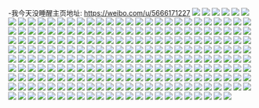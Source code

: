 -我今天没睡醒主页地址: https://weibo.com/u/5666171227 
![](https://wx4.sinaimg.cn/mw2000/006bsFYvly1h95ue73vwtj31xc2kge81.jpg) 
![](https://wx4.sinaimg.cn/mw2000/006bsFYvly1h95utmzf10j32c0340npd.jpg) 
![](https://wx4.sinaimg.cn/mw2000/006bsFYvly1h95ue6gdizj31pm2a67wh.jpg) 
![](https://wx4.sinaimg.cn/mw2000/006bsFYvly1h95uto7on7j327m2y6kjl.jpg) 
![](https://wx4.sinaimg.cn/mw2000/006bsFYvly1h94e3y26kvj30u0140dps.jpg) 
![](https://wx4.sinaimg.cn/mw2000/006bsFYvly1h8xqvkcyjyj31mb23ab29.jpg) 
![](https://wx4.sinaimg.cn/mw2000/006bsFYvly1h8vf2edpk0j31z72mwb2b.jpg) 
![](https://wx4.sinaimg.cn/mw2000/006bsFYvly1h8vf2f9z6nj31zk2ndnpe.jpg) 
![](https://wx4.sinaimg.cn/mw2000/006bsFYvly1h8vf2fxzmrj31yr2mab2a.jpg) 
![](https://wx4.sinaimg.cn/mw2000/006bsFYvly1h88fcymf0tj30u00u044l.jpg) 
![](https://wx4.sinaimg.cn/mw2000/006bsFYvly1h81gftyhvvj32c03401ky.jpg) 
![](https://wx4.sinaimg.cn/mw2000/006bsFYvly1h62v8h6tstj30u0140415.jpg) 
![](https://wx4.sinaimg.cn/mw2000/006bsFYvly1h62v8iq439j30u0140agq.jpg) 
![](https://wx4.sinaimg.cn/mw2000/006bsFYvly1h62xdlu1lmj30u01400zv.jpg) 
![](https://wx4.sinaimg.cn/mw2000/006bsFYvly1h62v8l2g18j30sg0sg0vj.jpg) 
![](https://wx4.sinaimg.cn/mw2000/006bsFYvly1h603nz7kzpj30u014075h.jpg) 
![](https://wx4.sinaimg.cn/mw2000/006bsFYvly1h5c69ok3e7j30u00u0tf1.jpg) 
![](https://wx4.sinaimg.cn/mw2000/006bsFYvly1h4sloxyy09j30u0140n63.jpg) 
![](https://wx4.sinaimg.cn/mw2000/006bsFYvly1h4slox7wnlj30u0140467.jpg) 
![](https://wx4.sinaimg.cn/mw2000/006bsFYvly1h4sloyphsej30u0140wly.jpg) 
![](https://wx4.sinaimg.cn/mw2000/006bsFYvgy1h3k2awaio0j30u0140qcz.jpg) 
![](https://wx4.sinaimg.cn/mw2000/006bsFYvgy1h3hr11u1iwj30u0140dm8.jpg) 
![](https://wx4.sinaimg.cn/mw2000/006bsFYvly1h3ah03jmo0j30u01407ej.jpg) 
![](https://wx4.sinaimg.cn/mw2000/006bsFYvly1h3ah00yw54j30u0140jzc.jpg) 
![](https://wx4.sinaimg.cn/mw2000/006bsFYvly1h39398jfwuj30u0140tfc.jpg) 
![](https://wx4.sinaimg.cn/mw2000/006bsFYvly1h2st05rl7lj30u0141wng.jpg) 
![](https://wx4.sinaimg.cn/mw2000/006bsFYvly1h2kskk7fy3j30u01407ck.jpg) 
![](https://wx4.sinaimg.cn/mw2000/006bsFYvly1h2kskl2tssj30u0140wpf.jpg) 
![](https://wx4.sinaimg.cn/mw2000/006bsFYvly1h2ksknugiyj30u0140tgk.jpg) 
![](https://wx4.sinaimg.cn/mw2000/006bsFYvly1h2ksklmjkcj30u01400z6.jpg) 
![](https://wx4.sinaimg.cn/mw2000/006bsFYvly1h2f1y989c2j30u01400zv.jpg) 
![](https://wx4.sinaimg.cn/mw2000/006bsFYvly1h2f1yair0ij30u0140ahk.jpg) 
![](https://wx4.sinaimg.cn/mw2000/006bsFYvly1h207uuoejnj31sc2dshdu.jpg) 
![](https://wx4.sinaimg.cn/mw2000/006bsFYvly1h207wv4fpzj30wi17ckea.jpg) 
![](https://wx4.sinaimg.cn/mw2000/006bsFYvly1h1xcz19iy9j30uc1h0dtr.jpg) 
![](https://wx4.sinaimg.cn/mw2000/006bsFYvly1h1pscb6qw6j30u014013l.jpg) 
![](https://wx4.sinaimg.cn/mw2000/006bsFYvly1h1kyx3i0d2j32c0340x6s.jpg) 
![](https://wx4.sinaimg.cn/mw2000/006bsFYvly1h1kywi2vznj32c0340qv8.jpg) 
![](https://wx4.sinaimg.cn/mw2000/006bsFYvly1h1kyw2n0eaj30wi1gr1bm.jpg) 
![](https://wx4.sinaimg.cn/mw2000/006bsFYvly1h1kywo72o4j32c0340b2b.jpg) 
![](https://wx4.sinaimg.cn/mw2000/006bsFYvly1h1kywsav6hj32c0340b2a.jpg) 
![](https://wx4.sinaimg.cn/mw2000/006bsFYvly1h1doomrxbyj30nc0wtadx.jpg) 
![](https://wx4.sinaimg.cn/mw2000/006bsFYvly1h1dop7vfu2j32c02c0x6q.jpg) 
![](https://wx4.sinaimg.cn/mw2000/006bsFYvly1h0bv1lkxu0j30u01417cd.jpg) 
![](https://wx4.sinaimg.cn/mw2000/006bsFYvly1gzxwl95yqpj30u00u0ahz.jpg) 
![](https://wx4.sinaimg.cn/mw2000/006bsFYvly1gznq1pkw52j31sc2dsqv5.jpg) 
![](https://wx4.sinaimg.cn/mw2000/006bsFYvly1gznq1oeo1jj335s35sqv9.jpg) 
![](https://wx4.sinaimg.cn/mw2000/006bsFYvly1gzm7kxxdkej31sc2dse82.jpg) 
![](https://wx4.sinaimg.cn/mw2000/006bsFYvly1gzm7kupc6cj317m1m6k54.jpg) 
![](https://wx4.sinaimg.cn/mw2000/006bsFYvly1gzgt6f214ij30u0191jx6.jpg) 
![](https://wx4.sinaimg.cn/mw2000/006bsFYvly1gzgt6eg746j30u0191adr.jpg) 
![](https://wx4.sinaimg.cn/mw2000/006bsFYvly1gzgt6dzn08j30u019179n.jpg) 
![](https://wx4.sinaimg.cn/mw2000/006bsFYvly1gzgt6b0gzdj30u0191jw8.jpg) 
![](https://wx4.sinaimg.cn/mw2000/006bsFYvly1gzfdtrficlj31ri2de7wi.jpg) 
![](https://wx4.sinaimg.cn/mw2000/006bsFYvly1gzfdtt8xfrj31sb2az1hm.jpg) 
![](https://wx4.sinaimg.cn/mw2000/006bsFYvly1gz3orc2u31j30wh1cmn9c.jpg) 
![](https://wx4.sinaimg.cn/mw2000/006bsFYvly1gz2dqas4t2j30u0140jyz.jpg) 
![](https://wx4.sinaimg.cn/mw2000/006bsFYvly1gz2dqcyy9sj30u0129qdx.jpg) 
![](https://wx4.sinaimg.cn/mw2000/006bsFYvly1gycwi2ltr0j30u00u00y4.jpg) 
![](https://wx4.sinaimg.cn/mw2000/006bsFYvly1gycx1jnw9zj30u00u0wmz.jpg) 
![](https://wx4.sinaimg.cn/mw2000/006bsFYvly1gycwi24dczj30u00u00z6.jpg) 
![](https://wx4.sinaimg.cn/mw2000/006bsFYvly1gycwi325wfj30u011210l.jpg) 
![](https://wx4.sinaimg.cn/mw2000/006bsFYvly1gycx1j1hihj30u01060zv.jpg) 
![](https://wx4.sinaimg.cn/mw2000/006bsFYvly1gycx3l4vqej30u00u0n6l.jpg) 
![](https://wx4.sinaimg.cn/mw2000/006bsFYvly1gyaoz9qcq6j30u00u0jyh.jpg) 
![](https://wx4.sinaimg.cn/mw2000/006bsFYvly1gwv65yussej30u012f11a.jpg) 
![](https://wx4.sinaimg.cn/mw2000/006bsFYvly1gwv65weyi5j30u00vctfq.jpg) 
![](https://wx4.sinaimg.cn/mw2000/006bsFYvly1gwv664bzmwj30u00u0n6y.jpg) 
![](https://wx4.sinaimg.cn/mw2000/006bsFYvly1gwv65xcoe2j30u00u0dog.jpg) 
![](https://wx4.sinaimg.cn/mw2000/006bsFYvly1gwv665e7k3j30u0141q8v.jpg) 
![](https://wx4.sinaimg.cn/mw2000/006bsFYvly1gwv66208qrj30u014xaj4.jpg) 
![](https://wx4.sinaimg.cn/mw2000/006bsFYvly1gwv6672wnqj30u00u0jxh.jpg) 
![](https://wx4.sinaimg.cn/mw2000/006bsFYvly1gwv667vo8rj30u00u0k0t.jpg) 
![](https://wx4.sinaimg.cn/mw2000/006bsFYvly1gwv666jd0yj30u0140guk.jpg) 
![](https://wx4.sinaimg.cn/mw2000/006bsFYvly1gwqlqehciqj30u00u0gut.jpg) 
![](https://wx4.sinaimg.cn/mw2000/006bsFYvly1gwqlotu0y3j30u00w4jz5.jpg) 
![](https://wx4.sinaimg.cn/mw2000/006bsFYvly1gwqlov4tnxj30u00u00zn.jpg) 
![](https://wx4.sinaimg.cn/mw2000/006bsFYvly1gwqlozh7sgj30u016e489.jpg) 
![](https://wx4.sinaimg.cn/mw2000/006bsFYvly1gwqloy6zp2j30u00u0wlx.jpg) 
![](https://wx4.sinaimg.cn/mw2000/006bsFYvly1gwqloxpu6jj30u013a14m.jpg) 
![](https://wx4.sinaimg.cn/mw2000/006bsFYvly1gwqloyy3w3j30u00u0af7.jpg) 
![](https://wx4.sinaimg.cn/mw2000/006bsFYvly1gwqlp1dc0oj30u00u0ah4.jpg) 
![](https://wx4.sinaimg.cn/mw2000/006bsFYvly1gwqlotbl61j30u00u0n5b.jpg) 
![](https://wx4.sinaimg.cn/mw2000/006bsFYvly1gwp8sr8jl5j30u00u0wq2.jpg) 
![](https://wx4.sinaimg.cn/mw2000/006bsFYvly1gwkcsidkw5j32c02c0u0z.jpg) 
![](https://wx4.sinaimg.cn/mw2000/006bsFYvly1gwkd567rtfj32c02c0hdv.jpg) 
![](https://wx4.sinaimg.cn/mw2000/006bsFYvly1gwkdelzjzlj32c02c07wi.jpg) 
![](https://wx4.sinaimg.cn/mw2000/006bsFYvly1gwkddbbr37j32c02c04qq.jpg) 
![](https://wx4.sinaimg.cn/mw2000/006bsFYvly1gwkdejy736j3296296b2a.jpg) 
![](https://wx4.sinaimg.cn/mw2000/006bsFYvly1gwkdeo2xhfj32c02c0e82.jpg) 
![](https://wx4.sinaimg.cn/mw2000/006bsFYvly1gwdc0fua97j325o25ob2a.jpg) 
![](https://wx4.sinaimg.cn/mw2000/006bsFYvly1gwdc0h958gj32c02c0hdt.jpg) 
![](https://wx4.sinaimg.cn/mw2000/006bsFYvly1gwdak1zamnj32c02c0e82.jpg) 
![](https://wx4.sinaimg.cn/mw2000/006bsFYvly1gwdak3lvq4j32c02c0npd.jpg) 
![](https://wx4.sinaimg.cn/mw2000/006bsFYvly1gwdak0t3fwj313f1grgvc.jpg) 
![](https://wx4.sinaimg.cn/mw2000/006bsFYvly1gwdak7rd3vj32c02c0hdt.jpg) 
![](https://wx4.sinaimg.cn/mw2000/006bsFYvly1gwdaka55jjj32c02c07wi.jpg) 
![](https://wx4.sinaimg.cn/mw2000/006bsFYvly1gwdak5ldgij32c02c04qq.jpg) 
![](https://wx4.sinaimg.cn/mw2000/006bsFYvly1gw43ojvyd2j32c02c0qv6.jpg) 
![](https://wx4.sinaimg.cn/mw2000/006bsFYvly1gw3g6ue1nbj30wi1dawvg.jpg) 
![](https://wx4.sinaimg.cn/mw2000/006bsFYvly1gw43olgshlj31ei1eikjl.jpg) 
![](https://wx4.sinaimg.cn/mw2000/006bsFYvly1gw3g6uxt34j30w81crap9.jpg) 
![](https://wx4.sinaimg.cn/mw2000/006bsFYvly1gw46slo3obj32c02c0hdu.jpg) 
![](https://wx4.sinaimg.cn/mw2000/006bsFYvly1gw471t80zgj32c02c0qv5.jpg) 
![](https://wx4.sinaimg.cn/mw2000/006bsFYvly1gw46vibf8sj32c02c04qp.jpg) 
![](https://wx4.sinaimg.cn/mw2000/006bsFYvly1gw471vadfej32c0340hdu.jpg) 
![](https://wx4.sinaimg.cn/mw2000/006bsFYvly1gw471psfc3j32c0340kjn.jpg) 
![](https://wx4.sinaimg.cn/mw2000/006bsFYvly1gw1yomkc7qj31s035sx6q.jpg) 
![](https://wx4.sinaimg.cn/mw2000/006bsFYvly1gw1yoiysycj32c02c0kjl.jpg) 
![](https://wx4.sinaimg.cn/mw2000/006bsFYvly1gw1yofnx3jj30ux183gzu.jpg) 
![](https://wx4.sinaimg.cn/mw2000/006bsFYvly1gw1z2v2qy4j30tu0tuwmm.jpg) 
![](https://wx4.sinaimg.cn/mw2000/006bsFYvly1gw1yohkw90j329i29ie82.jpg) 
![](https://wx4.sinaimg.cn/mw2000/006bsFYvly1gw1yoo1f72j30sg2dc4qp.jpg) 
![](https://wx4.sinaimg.cn/mw2000/006bsFYvly1gw0uj30v1yj30u00jw78t.jpg) 
![](https://wx4.sinaimg.cn/mw2000/006bsFYvly1gw0i90raosj31sc1sc1kx.jpg) 
![](https://wx4.sinaimg.cn/mw2000/006bsFYvly1gw0i8yo0u0j31ei1eix1w.jpg) 
![](https://wx4.sinaimg.cn/mw2000/006bsFYvly1gw0i97wa9lj32c02c0x6p.jpg) 
![](https://wx4.sinaimg.cn/mw2000/006bsFYvly1gw0i941f9rj32c02c0qv5.jpg) 
![](https://wx4.sinaimg.cn/mw2000/006bsFYvly1gw0i9ec855j32c02c04qq.jpg) 
![](https://wx4.sinaimg.cn/mw2000/006bsFYvly1gw0i9itkgqj32c0340qv7.jpg) 
![](https://wx4.sinaimg.cn/mw2000/006bsFYvly1gvzwpi9nnsj31401hcdq6.jpg) 
![](https://wx4.sinaimg.cn/mw2000/006bsFYvly1gvzwpmm6v3j31401hc7gu.jpg) 
![](https://wx4.sinaimg.cn/mw2000/006bsFYvly1gvzwpqecnvj31401hcn8i.jpg) 
![](https://wx4.sinaimg.cn/mw2000/006bsFYvly1gvzs0qzsf6j30ue1b4qgy.jpg) 
![](https://wx4.sinaimg.cn/mw2000/006bsFYvly1gvtx1rkojjj32c02c01ky.jpg) 
![](https://wx4.sinaimg.cn/mw2000/006bsFYvly1gvtx1thg3kj327d2tcb2a.jpg) 
![](https://wx4.sinaimg.cn/mw2000/006bsFYvly1gvtx20pz0mj32c02c01ky.jpg) 
![](https://wx4.sinaimg.cn/mw2000/006bsFYvly1gvtx1vm5rtj32c02c0hdt.jpg) 
![](https://wx4.sinaimg.cn/mw2000/006bsFYvly1gvtx1xtuhrj32c02c0kjm.jpg) 
![](https://wx4.sinaimg.cn/mw2000/006bsFYvly1gvtx1ufyw9j30wi1ycx3c.jpg) 
![](https://wx4.sinaimg.cn/mw2000/006bsFYvly1gvtlyucdjbj30wh1hjnbs.jpg) 
![](https://wx4.sinaimg.cn/mw2000/006bsFYvly1gvtlyv12n4j30wi1h5dtz.jpg) 
![](https://wx4.sinaimg.cn/mw2000/006bsFYvly1gvtlyvrlgrj30wi1i04c4.jpg) 
![](https://wx4.sinaimg.cn/mw2000/006bsFYvly1gvrm5xj559j60wi1e9nei02.jpg) 
![](https://wx4.sinaimg.cn/mw2000/006bsFYvly1gvrm682wmcj62c02c0e8302.jpg) 
![](https://wx4.sinaimg.cn/mw2000/006bsFYvly1gvrm5zdq4oj60tb1c0qh102.jpg) 
![](https://wx4.sinaimg.cn/mw2000/006bsFYvly1gvrm5ygpv8j61cr1t07wh02.jpg) 
![](https://wx4.sinaimg.cn/mw2000/006bsFYvly1gvrm63k4noj62c02c0b2a02.jpg) 
![](https://wx4.sinaimg.cn/mw2000/006bsFYvly1gvrm60u51oj62c02c0hdu02.jpg) 
![](https://wx4.sinaimg.cn/mw2000/006bsFYvly1gvrm5wyyosj61hc140tin02.jpg) 
![](https://wx4.sinaimg.cn/mw2000/006bsFYvly1gvrm64ttthj61hc140n8702.jpg) 
![](https://wx4.sinaimg.cn/mw2000/006bsFYvly1gvrm663yalj62c02c0e8102.jpg) 
![](https://wx4.sinaimg.cn/mw2000/006bsFYvly1gv6zr9fmfhj62c02c0e8102.jpg) 
![](https://wx4.sinaimg.cn/mw2000/006bsFYvly1gv6zqfjqiyj62c02c0u0z02.jpg) 
![](https://wx4.sinaimg.cn/mw2000/006bsFYvly1gv6zqcs8z2j60wi0with402.jpg) 
![](https://wx4.sinaimg.cn/mw2000/006bsFYvly1gv6zq7p9m4j61bt2nm7wh02.jpg) 
![](https://wx4.sinaimg.cn/mw2000/006bsFYvly1gv6zqam6ngj30wi0winam.jpg) 
![](https://wx4.sinaimg.cn/mw2000/006bsFYvly1gv6zq9os0qj62c02c0npe02.jpg) 
![](https://wx4.sinaimg.cn/mw2000/006bsFYvly1gv6zqcae85j60va1baal902.jpg) 
![](https://wx4.sinaimg.cn/mw2000/006bsFYvly1gv6zq89vqij60wi0widok02.jpg) 
![](https://wx4.sinaimg.cn/mw2000/006bsFYvly1gv6zqb0ugaj30tx198k0g.jpg) 
![](https://wx4.sinaimg.cn/mw2000/006bsFYvly1gtpuq52wxwj61542111kx02.jpg) 
![](https://wx4.sinaimg.cn/mw2000/006bsFYvly1gtpur5y90pj62c02c0x6q02.jpg) 
![](https://wx4.sinaimg.cn/mw2000/006bsFYvly1gtpuqd5tnoj62c02c0x6q02.jpg) 
![](https://wx4.sinaimg.cn/mw2000/006bsFYvly1gtpupt3qz0j62c02c0b2a02.jpg) 
![](https://wx4.sinaimg.cn/mw2000/006bsFYvly1gtpurlxj5mj62c02c0hdu02.jpg) 
![](https://wx4.sinaimg.cn/mw2000/006bsFYvly1gtpupzjtqjj62c02c0b2a02.jpg) 
![](https://wx4.sinaimg.cn/mw2000/006bsFYvly1gtpv6vc3tsj31t01t04qp.jpg) 
![](https://wx4.sinaimg.cn/mw2000/006bsFYvly1gtpuwvx0yfj621i2s7npe02.jpg) 
![](https://wx4.sinaimg.cn/mw2000/006bsFYvly1gtpv77ok2qj61h42b9qv502.jpg) 
![](https://wx4.sinaimg.cn/mw2000/006bsFYvly1gthqg6sc5wj617q1mab2902.jpg) 
![](https://wx4.sinaimg.cn/mw2000/006bsFYvly1gt8pl6w7j6j32c02c07wi.jpg) 
![](https://wx4.sinaimg.cn/mw2000/006bsFYvly1gt8pm3mcmbj32c02c0e82.jpg) 
![](https://wx4.sinaimg.cn/mw2000/006bsFYvly1gt8pmcafcqj32c02c0qv6.jpg) 
![](https://wx4.sinaimg.cn/mw2000/006bsFYvly1gt8pmv79rxj30ww16pq9v.jpg) 
![](https://wx4.sinaimg.cn/mw2000/006bsFYvly1gt8pmk2rz3j32c02c0hdu.jpg) 
![](https://wx4.sinaimg.cn/mw2000/006bsFYvly1gt8pmtdnv6j32c02c04qq.jpg) 
![](https://wx4.sinaimg.cn/mw2000/006bsFYvly1gsxrum1dfoj30tm1fs7gw.jpg) 
![](https://wx4.sinaimg.cn/mw2000/006bsFYvly1gsli632jk4j31sc2dse82.jpg) 
![](https://wx4.sinaimg.cn/mw2000/006bsFYvly1gsli60nog0j61sc2ct4qq02.jpg) 
![](https://wx4.sinaimg.cn/mw2000/006bsFYvly1gsgiajvxy1j32c02c07wh.jpg) 
![](https://wx4.sinaimg.cn/mw2000/006bsFYvly1gsgiaovrszj32c02c04qp.jpg) 
![](https://wx4.sinaimg.cn/mw2000/006bsFYvly1gsgiamquewj32c02c0x6p.jpg) 
![](https://wx4.sinaimg.cn/mw2000/006bsFYvly1gs1w5al0j2j30wi1yc1ky.jpg) 
![](https://wx4.sinaimg.cn/mw2000/006bsFYvly1gs1w5bg39hj30wi1ycu0x.jpg) 
![](https://wx4.sinaimg.cn/mw2000/006bsFYvly1gs1w59y9j4j30wi1yc1ky.jpg) 
![](https://wx4.sinaimg.cn/mw2000/006bsFYvly1gr36s34fbaj31sc2dsqv5.jpg) 
![](https://wx4.sinaimg.cn/mw2000/006bsFYvly1gr36s6bccsj30rs1ehqk0.jpg) 
![](https://wx4.sinaimg.cn/mw2000/006bsFYvly1gr36s530vyj31sc2ds1ky.jpg) 
![](https://wx4.sinaimg.cn/mw2000/006bsFYvly1gin5fi7h40j316o1kue2t.jpg) 
![](https://wx4.sinaimg.cn/mw2000/006bsFYvly1gin5fitnwxj30wn0wn118.jpg) 
![](https://wx4.sinaimg.cn/mw2000/006bsFYvly1gin5fgvf5lj31e01e04qp.jpg) 
![](https://wx4.sinaimg.cn/mw2000/006bsFYvly1gin5fqcjpcj329v29v7wi.jpg) 
![](https://wx4.sinaimg.cn/mw2000/006bsFYvgy1ggyzlhpjdgj30yo0jinl8.jpg) 
![](https://wx4.sinaimg.cn/mw2000/006bsFYvgy1ggyzljos98j31m01m3x6p.jpg) 
![](https://wx4.sinaimg.cn/mw2000/006bsFYvgy1ggyzlimk3mj30yo0jitwm.jpg) 
![](https://wx4.sinaimg.cn/mw2000/006bsFYvgy1ggyzlm66hbj30tl0u0jy9.jpg) 
![](https://wx4.sinaimg.cn/mw2000/006bsFYvgy1ggyzll7m1xj32c02c0kjm.jpg) 
![](https://wx4.sinaimg.cn/mw2000/006bsFYvgy1ggyzlmvj63j315b166wo5.jpg) 
![](https://wx4.sinaimg.cn/mw2000/006bsFYvly1gahfqp9wyzj30rs3uwnpd.jpg) 
![](https://wx4.sinaimg.cn/mw2000/006bsFYvly1gahfqrqkskj30zk0k04mt.jpg) 
![](https://wx4.sinaimg.cn/mw2000/006bsFYvly1gahfqyfganj31w01w0npd.jpg) 
![](https://wx4.sinaimg.cn/mw2000/006bsFYvly1gahfq3cvy1j318g18gdq0.jpg) 
![](https://wx4.sinaimg.cn/mw2000/006bsFYvly1gahfq91eesj316o1ku1kx.jpg) 
![](https://wx4.sinaimg.cn/mw2000/006bsFYvly1gahfqey0klj31w01w04qp.jpg) 
![](https://wx4.sinaimg.cn/mw2000/006bsFYvly1g9yts2b6dhj30j60edtb0.jpg) 
![](https://wx4.sinaimg.cn/mw2000/006bsFYvly1g9ojp1bq51j30yi0yi7cj.jpg) 
![](https://wx4.sinaimg.cn/mw2000/006bsFYvly1g9ojoxnvx1j30yi0yhgs9.jpg) 
![](https://wx4.sinaimg.cn/mw2000/006bsFYvly1g9ojp35nrdj30yi0yr12g.jpg) 
![](https://wx4.sinaimg.cn/mw2000/006bsFYvly1g9ojpb3z0qj30yi1pcb2a.jpg) 
![](https://wx4.sinaimg.cn/mw2000/006bsFYvly1g9ojpdixcbj30yi0z07an.jpg) 
![](https://wx4.sinaimg.cn/mw2000/006bsFYvly1g9ojpepyvpj30yi0ybwns.jpg) 
![](https://wx4.sinaimg.cn/mw2000/006bsFYvly1g9m02k327uj30yi0y9dk2.jpg) 
![](https://wx4.sinaimg.cn/mw2000/006bsFYvly1g9m02ks51zj30rr0k0n6w.jpg) 
![](https://wx4.sinaimg.cn/mw2000/006bsFYvly1g9m02mo6e4j30yi0y9jv9.jpg) 
![](https://wx4.sinaimg.cn/mw2000/006bsFYvly1g9m02lw5nwj30yi0yigr2.jpg) 
![](https://wx4.sinaimg.cn/mw2000/006bsFYvly1g9m02jq21rj30p00k0k08.jpg) 
![](https://wx4.sinaimg.cn/mw2000/006bsFYvly1g9m05mvtucj30u00u07kn.jpg) 
![](https://wx4.sinaimg.cn/mw2000/006bsFYvly1g9m02irp3yj31w01w01ky.jpg) 
![](https://wx4.sinaimg.cn/mw2000/006bsFYvly1g9m056p9hsj30u40u0x0v.jpg) 
![](https://wx4.sinaimg.cn/mw2000/006bsFYvly1g9m02n6ya6j30yi0yf798.jpg) 
![](https://wx4.sinaimg.cn/mw2000/006bsFYvly1g8sobqy1vrj31w01w0tzk.jpg) 
![](https://wx4.sinaimg.cn/mw2000/006bsFYvly1g8sobsjk56j30zk0k0199.jpg) 
![](https://wx4.sinaimg.cn/mw2000/006bsFYvly1g8soboluhij31w01w01kx.jpg) 
![](https://wx4.sinaimg.cn/mw2000/006bsFYvly1g8sobwcmhij316o1kuqsk.jpg) 
![](https://wx4.sinaimg.cn/mw2000/006bsFYvly1g8sobygph2j31w01w0x1n.jpg) 
![](https://wx4.sinaimg.cn/mw2000/006bsFYvly1g8soc0bgm0j30qo0vjh8f.jpg) 
![](https://wx4.sinaimg.cn/mw2000/006bsFYvgy1g7kvc6etggj30u00u0jxo.jpg) 
![](https://wx4.sinaimg.cn/mw2000/006bsFYvgy1g7kvc5g66lj31400u0do7.jpg) 
![](https://wx4.sinaimg.cn/mw2000/006bsFYvgy1g7kvc7exxvj30u00u0n50.jpg) 
![](https://wx4.sinaimg.cn/mw2000/006bsFYvgy1g4lckku3trj31w01w0b29.jpg) 
![](https://wx4.sinaimg.cn/mw2000/006bsFYvgy1fxrp2w18rmj31pc0yiqv7.jpg) 
![](https://wx4.sinaimg.cn/mw2000/006bsFYvgy1fxrp3nfrw7j31pc0yihdv.jpg) 
![](https://wx4.sinaimg.cn/mw2000/006bsFYvgy1fx5iqvyrifj31kx1kxnac.jpg) 
![](https://wx4.sinaimg.cn/mw2000/006bsFYvgy1fx4e5lus84j31w01w0hdt.jpg) 
![](https://wx4.sinaimg.cn/mw2000/006bsFYvgy1fx486fenyxj30ku0kuq7q.jpg) 
![](https://wx4.sinaimg.cn/mw2000/006bsFYvgy1fx486aejtaj30ku0kudnd.jpg) 
![](https://wx4.sinaimg.cn/mw2000/006bsFYvgy1fx486cuamuj30ku0kujw7.jpg) 
![](https://wx4.sinaimg.cn/mw2000/006bsFYvgy1fx486hi25jj30ku0kujxa.jpg) 
